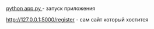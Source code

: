 [python app.py ](http://127.0.0.1:5000/register)- запуск приложения

http://127.0.0.1:5000/register - сам сайт который хостится
